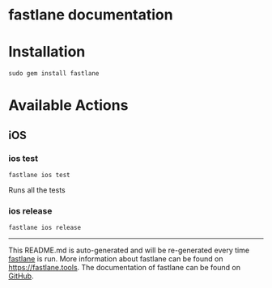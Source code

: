 # fastlane documentation

# Installation

```
sudo gem install fastlane
```

# Available Actions

## iOS

### ios test

```
fastlane ios test
```

Runs all the tests

### ios release

```
fastlane ios release
```

--------------------------------------------------------------------------------

This README.md is auto-generated and will be re-generated every time [fastlane](https://fastlane.tools) is run. More information about fastlane can be found on <https://fastlane.tools>. The documentation of fastlane can be found on [GitHub](https://github.com/fastlane/fastlane/tree/master/fastlane).
